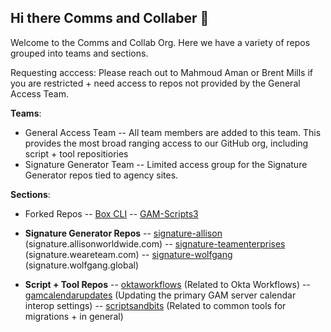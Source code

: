 ## Hi there Comms and Collaber 👋

Welcome to the Comms and Collab Org. Here we have a variety of repos grouped into teams and sections.

Requesting acccess: Please reach out to Mahmoud Aman or Brent Mills if you are restricted + need access to repos not provided by the General Access Team.

**Teams**:
- General Access Team
-- All team members are added to this team. This provides the most broad ranging access to our GitHub org, including script + tool repositiories
- Signature Generator Team
-- Limited access group for the Signature Generator repos tied to agency sites.
  
**Sections**:
- Forked Repos
-- [Box CLI](url)
-- [GAM-Scripts3](url)

- **Signature Generator Repos**
-- [signature-allison](url) (signature.allisonworldwide.com)
-- [signature-teamenterprises](url) (signature.weareteam.com)
-- [signature-wolfgang](url) (signature.wolfgang.global)

- **Script + Tool Repos**
-- [oktaworkflows](url) (Related to Okta Workflows)
-- [gamcalendarupdates](url) (Updating the primary GAM server calendar interop settings)
-- [scriptsandbits](url) (Related to common tools for migrations + in general)
